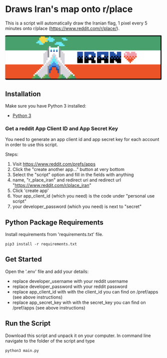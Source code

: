 # Draws Iran's map onto r/place

This is a script will automatically draw the Iranian flag, 1 pixel every 5 minutes onto r/place (<https://www.reddit.com/r/place/>).

<img src="draw.png" width="500"/>

## Installation

Make sure you have Python 3 installed:
- [Python 3](https://www.python.org/downloads/)

### Get a reddit App Client ID and App Secret Key

You need to generate an app client id and app secret key for each account in order to use this script.

Steps:

1. Visit <https://www.reddit.com/prefs/apps>
2. Click the "create another app..." button at very bottom
3. Select the "script" option and fill in the fields with anything
4. name, "r_place_iran" and redirect uri and redirect url "https://www.reddit.com/r/place_iran"
5. Click 'create app'
6. Your app_client_id (which you need) is the code under "personal use script"
7. your developer_password (which you need) is next to "secret"

## Python Package Requirements

Install requirements from 'requirements.txt' file.

```shell
pip3 install -r requirements.txt
```

## Get Started

Open the '.env' file and add your details:
* replace developer_username with your reddit username
* replace developer_password with your reddit password
* replace app_client_id with with the client_id you can find on /pref/apps (see above instructions)
* replace app_secret_key with with the secret_key you can find on /pref/apps (see above instructions)

## Run the Script
Download this script and unpack it on your computer.
In command line navigate to the folder of the script and type

```python
python3 main.py
```
